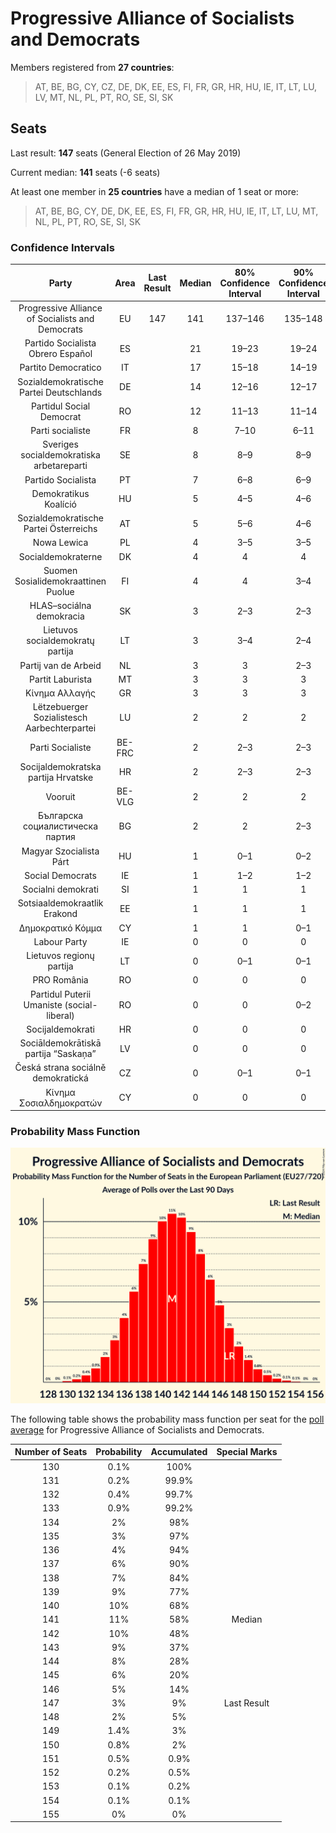 # Progressive Alliance of Socialists and Democrats

Members registered from **27 countries**:

> AT, BE, BG, CY, CZ, DE, DK, EE, ES, FI, FR, GR, HR, HU, IE, IT, LT, LU, LV, MT, NL, PL, PT, RO, SE, SI, SK

## Seats

Last result: **147** seats (General Election of 26 May 2019)

Current median: **141** seats (-6 seats)

At least one member in **25 countries** have a median of 1 seat or more:

> AT, BE, BG, CY, DE, DK, EE, ES, FI, FR, GR, HR, HU, IE, IT, LT, LU, MT, NL, PL, PT, RO, SE, SI, SK

### Confidence Intervals

| Party | Area | Last Result | Median | 80% Confidence Interval | 90% Confidence Interval | 95% Confidence Interval | 99% Confidence Interval |
|:-----:|:----:|:-----------:|:------:|:-----------------------:|:-----------------------:|:-----------------------:|:-----------------------:|
| Progressive Alliance of Socialists and Democrats | EU | 147 | 141 | 137–146 | 135–148 | 134–149 | 132–151 |
| Partido Socialista Obrero Español | ES | | 21 | 19–23 | 19–24 | 19–25 | 18–27 |
| Partito Democratico | IT | | 17 | 15–18 | 14–19 | 14–19 | 14–20 |
| Sozialdemokratische Partei Deutschlands | DE | | 14 | 12–16 | 12–17 | 12–17 | 11–18 |
| Partidul Social Democrat | RO | | 12 | 11–13 | 11–14 | 11–14 | 10–15 |
| Parti socialiste | FR | | 8 | 7–10 | 6–11 | 6–11 | 6–11 |
| Sveriges socialdemokratiska arbetareparti | SE | | 8 | 8–9 | 8–9 | 8–9 | 7–9 |
| Partido Socialista | PT | | 7 | 6–8 | 6–9 | 6–9 | 5–9 |
| Demokratikus Koalíció | HU | | 5 | 4–5 | 4–6 | 4–6 | 3–6 |
| Sozialdemokratische Partei Österreichs | AT | | 5 | 5–6 | 4–6 | 4–6 | 4–6 |
| Nowa Lewica | PL | | 4 | 3–5 | 3–5 | 3–5 | 2–6 |
| Socialdemokraterne | DK | | 4 | 4 | 4 | 4 | 3–5 |
| Suomen Sosialidemokraattinen Puolue | FI | | 4 | 4 | 3–4 | 3–4 | 3–4 |
| HLAS–sociálna demokracia | SK | | 3 | 2–3 | 2–3 | 2–3 | 2–3 |
| Lietuvos socialdemokratų partija | LT | | 3 | 3–4 | 2–4 | 2–5 | 2–5 |
| Partij van de Arbeid | NL | | 3 | 3 | 2–3 | 2–4 | 2–4 |
| Partit Laburista | MT | | 3 | 3 | 3 | 3 | 3–4 |
| Κίνημα Αλλαγής | GR | | 3 | 3 | 3 | 3–4 | 2–4 |
| Lëtzebuerger Sozialistesch Aarbechterpartei | LU | | 2 | 2 | 2 | 2 | 2 |
| Parti Socialiste | BE-FRC | | 2 | 2–3 | 2–3 | 2–3 | 2–3 |
| Socijaldemokratska partija Hrvatske | HR | | 2 | 2–3 | 2–3 | 2–4 | 2–4 |
| Vooruit | BE-VLG | | 2 | 2 | 2 | 1–2 | 1–2 |
| Българска социалистическа партия | BG | | 2 | 2 | 2–3 | 2–3 | 2–3 |
| Magyar Szocialista Párt | HU | | 1 | 0–1 | 0–2 | 0–2 | 0–2 |
| Social Democrats | IE | | 1 | 1–2 | 1–2 | 1–2 | 1–2 |
| Socialni demokrati | SI | | 1 | 1 | 1 | 1 | 1–2 |
| Sotsiaaldemokraatlik Erakond | EE | | 1 | 1 | 1 | 0–1 | 0–1 |
| Δημοκρατικό Κόμμα | CY | | 1 | 1 | 0–1 | 0–1 | 0–1 |
| Labour Party | IE | | 0 | 0 | 0 | 0 | 0 |
| Lietuvos regionų partija | LT | | 0 | 0–1 | 0–1 | 0–1 | 0–1 |
| PRO România | RO | | 0 | 0 | 0 | 0 | 0 |
| Partidul Puterii Umaniste (social-liberal) | RO | | 0 | 0 | 0–2 | 0–2 | 0–2 |
| Socijaldemokrati | HR | | 0 | 0 | 0 | 0 | 0 |
| Sociāldemokrātiskā partija “Saskaņa” | LV | | 0 | 0 | 0 | 0 | 0 |
| Česká strana sociálně demokratická | CZ | | 0 | 0–1 | 0–1 | 0–1 | 0–1 |
| Κίνημα Σοσιαλδημοκρατών | CY | | 0 | 0 | 0 | 0 | 0 |

### Probability Mass Function

![Graph with seats probability mass function not yet produced](average-2024-01-31-seats-pmf-progressiveallianceofsocialistsanddemocrats.png "Seats Probability Mass Function")

The following table shows the probability mass function per seat for the [poll average](average-2024-01-31.html) for Progressive Alliance of Socialists and Democrats.

| Number of Seats | Probability | Accumulated | Special Marks |
|:---------------:|:-----------:|:-----------:|:-------------:|
| 130 | 0.1% | 100% |  |
| 131 | 0.2% | 99.9% |  |
| 132 | 0.4% | 99.7% |  |
| 133 | 0.9% | 99.2% |  |
| 134 | 2% | 98% |  |
| 135 | 3% | 97% |  |
| 136 | 4% | 94% |  |
| 137 | 6% | 90% |  |
| 138 | 7% | 84% |  |
| 139 | 9% | 77% |  |
| 140 | 10% | 68% |  |
| 141 | 11% | 58% | Median |
| 142 | 10% | 48% |  |
| 143 | 9% | 37% |  |
| 144 | 8% | 28% |  |
| 145 | 6% | 20% |  |
| 146 | 5% | 14% |  |
| 147 | 3% | 9% | Last Result |
| 148 | 2% | 5% |  |
| 149 | 1.4% | 3% |  |
| 150 | 0.8% | 2% |  |
| 151 | 0.5% | 0.9% |  |
| 152 | 0.2% | 0.5% |  |
| 153 | 0.1% | 0.2% |  |
| 154 | 0.1% | 0.1% |  |
| 155 | 0% | 0% |  |


